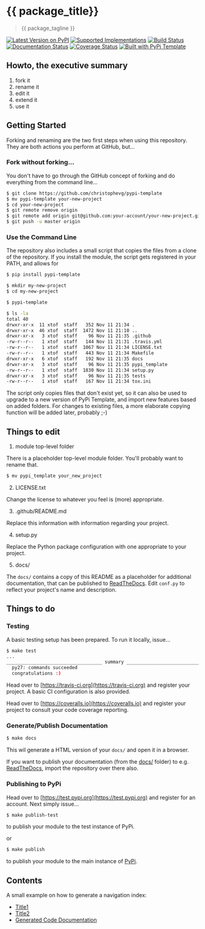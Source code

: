 # {{ package_title}}

> {{ package_tagline }}

[![Latest Version on PyPI](https://img.shields.io/pypi/v/{{package_name}}.svg)](https://pypi.python.org/pypi/{{package_name}}/)
[![Supported Implementations](https://img.shields.io/pypi/pyversions/{{package_name}}.svg)](https://pypi.python.org/pypi/{{package_name}}/)
[![Build Status](https://secure.travis-ci.org/{{your_github_name}}/{{github_repo_name}}.svg?branch=master)](http://travis-ci.org/christophevg/{{github_repo_name}})
[![Documentation Status](https://readthedocs.org/projects/{{package_name}}/badge/?version=latest)](https://{{package_name}}.readthedocs.io/en/latest/?badge=latest)
[![Coverage Status](https://coveralls.io/repos/github/{{your_github_name}}/{{github_repo_name}}/badge.svg?branch=master)](https://coveralls.io/github/{{your_github_name}}/{{github_repo_name}}?branch=master)
[![Built with PyPi Template](https://img.shields.io/badge/PyPi_Template-v{{pypi_template_version}}-blue.svg)](https://github.com/christophevg/pypi-template)

## Howto, the executive summary

1. fork it
2. rename it
3. edit it
4. extend it
5. use it

## Getting Started

Forking and renaming are the two first steps when using this repository. They are both actions you perform at GitHub, but...

### Fork without forking...

You don't have to go through the GitHub concept of forking and do everything from the command line...

```bash
$ git clone https://github.com/christophevg/pypi-template
$ mv pypi-template your-new-project
$ cd your-new-project
$ git remote remove origin
$ git remote add origin git@github.com:your-account/your-new-project.git
$ git push -u master origin
```

### Use the Command Line

The repository also includes a small script that copies the files from a clone of the repository. If you install the module, the script gets registered in your PATH, and allows for

```bash
$ pip install pypi-template

$ mkdir my-new-project
$ cd my-new-project

$ pypi-template

$ ls -la
total 40
drwxr-xr-x  11 xtof  staff   352 Nov 11 21:34 .
drwxr-xr-x  46 xtof  staff  1472 Nov 11 21:10 ..
drwxr-xr-x   3 xtof  staff    96 Nov 11 21:35 .github
-rw-r--r--   1 xtof  staff   144 Nov 11 21:31 .travis.yml
-rw-r--r--   1 xtof  staff  1067 Nov 11 21:34 LICENSE.txt
-rw-r--r--   1 xtof  staff   443 Nov 11 21:34 Makefile
drwxr-xr-x   6 xtof  staff   192 Nov 11 21:35 docs
drwxr-xr-x   3 xtof  staff    96 Nov 11 21:35 pypi_template
-rw-r--r--   1 xtof  staff  1830 Nov 11 21:34 setup.py
drwxr-xr-x   3 xtof  staff    96 Nov 11 21:35 tests
-rw-r--r--   1 xtof  staff   167 Nov 11 21:34 tox.ini
```

The script only copies files that don't exist yet, so it can also be used to upgrade to a new version of PyPi Template, and import new features based on added folders. For changes to existing files, a more elaborate copying function will be added later, probably ;-)

## Things to edit

1. module top-level folder

There is a placeholder top-level module folder. You'll probably want to rename that.

```bash
$ mv pypi_template your_new_project
```

2. LICENSE.txt

Change the license to whatever you feel is (more) appropriate.

3. .github/README.md

Replace this information with information regarding your project.

4. setup.py

Replace the Python package configuration with one appropriate to your project.

5. docs/

The `docs/` contains a copy of this README as a placeholder for additional documentation, that can be published to [ReadTheDocs](https://readthedocs.org). Edit `conf.py` to reflect your project's name and description.

## Things to do

### Testing

A basic testing setup has been prepared. To run it locally, issue...

```bash
$ make test
...
___________________________________ summary ____________________________________
  py27: commands succeeded
  congratulations :)
```

Head over to [https://travis-ci.org](https://travis-ci.org) and register your project. A basic CI configuration is also provided.

Head over to [https://coveralls.io](https://coveralls.io) and register your project to consult your code coverage reporting.

### Generate/Publish Documentation

```bash
$ make docs
```

This wil generate a HTML version of your `docs/` and open it in a browser.

If you want to publish your documentation (from the [docs/](docs/) folder) to e.g. [ReadTheDocs](https://readthedocs.org), import the repository over there also.

### Publishing to PyPi

Head over to [https://test.pypi.org](https://test.pypi.org) and register for an account. Next simply issue...

```bash
$ make publish-test
```

to publish your module to the test instance of PyPi.

or

```bash
$ make publish
```

to publish your module to the main instance of  [PyPi](https://pypi.org).

## Contents

A small example on how to generate a navigation index:

* [Title1](doc1.md)
* [Title2](doc2.md)
* [Generated Code Documentation](code.md)
